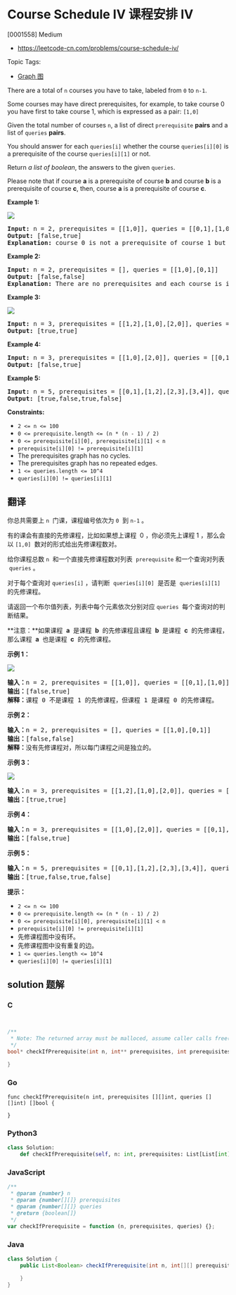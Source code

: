 # Course Schedule IV 课程安排 IV

[0001558] Medium

- https://leetcode-cn.com/problems/course-schedule-iv/

Topic Tags:

- [Graph 图](https://leetcode-cn.com/tag/graph/)

There are a total of `n` courses you have to take, labeled from `0` to `n-1`.

Some courses may have direct prerequisites, for example, to take course 0 you have first to take course 1, which is expressed as a pair: `[1,0]`

Given the total number of courses `n`, a list of direct `prerequisite` **pairs** and a list of `queries` **pairs**.

You should answer for each `queries[i]` whether the course `queries[i][0]` is a prerequisite of the course `queries[i][1]` or not.

Return _a list of boolean_, the answers to the given `queries`.

Please note that if course **a** is a prerequisite of course **b** and course **b** is a prerequisite of course **c**, then, course **a** is a prerequisite of course **c**.

**Example 1:**

![](https://assets.leetcode.com/uploads/2020/04/17/graph.png)

<pre><strong>Input:</strong> n = 2, prerequisites = [[1,0]], queries = [[0,1],[1,0]]
<strong>Output:</strong> [false,true]
<strong>Explanation:</strong> course 0 is not a prerequisite of course 1 but the opposite is true.
</pre>

**Example 2:**

<pre><strong>Input:</strong> n = 2, prerequisites = [], queries = [[1,0],[0,1]]
<strong>Output:</strong> [false,false]
<strong>Explanation:</strong> There are no prerequisites and each course is independent.
</pre>

**Example 3:**

![](https://assets.leetcode.com/uploads/2020/04/17/graph-1.png)

<pre><strong>Input:</strong> n = 3, prerequisites = [[1,2],[1,0],[2,0]], queries = [[1,0],[1,2]]
<strong>Output:</strong> [true,true]
</pre>

**Example 4:**

<pre><strong>Input:</strong> n = 3, prerequisites = [[1,0],[2,0]], queries = [[0,1],[2,0]]
<strong>Output:</strong> [false,true]
</pre>

**Example 5:**

<pre><strong>Input:</strong> n = 5, prerequisites = [[0,1],[1,2],[2,3],[3,4]], queries = [[0,4],[4,0],[1,3],[3,0]]
<strong>Output:</strong> [true,false,true,false]
</pre>

**Constraints:**

- `2 <= n <= 100`
- `0 <= prerequisite.length <= (n * (n - 1) / 2)`
- `0 <= prerequisite[i][0], prerequisite[i][1] < n`
- `prerequisite[i][0] != prerequisite[i][1]`
- The prerequisites graph has no cycles.
- The prerequisites graph has no repeated edges.
- `1 <= queries.length <= 10^4`
- `queries[i][0] != queries[i][1]`

## 翻译

你总共需要上 `n`  门课，课程编号依次为 `0`  到 `n-1` 。

有的课会有直接的先修课程，比如如果想上课程  0 ，你必须先上课程 1 ，那么会以 `[1,0]`  数对的形式给出先修课程数对。

给你课程总数 `n`  和一个直接先修课程数对列表  `prerequisite` 和一个查询对列表  `queries` 。

对于每个查询对 `queries[i]` ，请判断  `queries[i][0]`  是否是  `queries[i][1]`  的先修课程。

请返回一个布尔值列表，列表中每个元素依次分别对应 `queries`  每个查询对的判断结果。

**注意：**如果课程  **a**  是课程  **b**  的先修课程且课程  **b**  是课程  **c**  的先修课程，那么课程  **a**  也是课程  **c**  的先修课程。

**示例 1：**

![](https://assets.leetcode-cn.com/aliyun-lc-upload/uploads/2020/05/30/graph.png)

<pre><strong>输入：</strong>n = 2, prerequisites = [[1,0]], queries = [[0,1],[1,0]]
<strong>输出：</strong>[false,true]
<strong>解释：</strong>课程 0 不是课程 1 的先修课程，但课程 1 是课程 0 的先修课程。
</pre>

**示例 2：**

<pre><strong>输入：</strong>n = 2, prerequisites = [], queries = [[1,0],[0,1]]
<strong>输出：</strong>[false,false]
<strong>解释：</strong>没有先修课程对，所以每门课程之间是独立的。
</pre>

**示例 3：**

![](https://assets.leetcode-cn.com/aliyun-lc-upload/uploads/2020/05/30/graph-1.png)

<pre><strong>输入：</strong>n = 3, prerequisites = [[1,2],[1,0],[2,0]], queries = [[1,0],[1,2]]
<strong>输出：</strong>[true,true]
</pre>

**示例 4：**

<pre><strong>输入：</strong>n = 3, prerequisites = [[1,0],[2,0]], queries = [[0,1],[2,0]]
<strong>输出：</strong>[false,true]
</pre>

**示例 5：**

<pre><strong>输入：</strong>n = 5, prerequisites = [[0,1],[1,2],[2,3],[3,4]], queries = [[0,4],[4,0],[1,3],[3,0]]
<strong>输出：</strong>[true,false,true,false]
</pre>

**提示：**

- `2 <= n <= 100`
- `0 <= prerequisite.length <= (n * (n - 1) / 2)`
- `0 <= prerequisite[i][0], prerequisite[i][1] < n`
- `prerequisite[i][0] != prerequisite[i][1]`
- 先修课程图中没有环。
- 先修课程图中没有重复的边。
- `1 <= queries.length <= 10^4`
- `queries[i][0] != queries[i][1]`

## solution 题解

### C

```c


/**
 * Note: The returned array must be malloced, assume caller calls free().
 */
bool* checkIfPrerequisite(int n, int** prerequisites, int prerequisitesSize, int* prerequisitesColSize, int** queries, int queriesSize, int* queriesColSize, int* returnSize){

}
```

### Go

```golang
func checkIfPrerequisite(n int, prerequisites [][]int, queries [][]int) []bool {

}
```

### Python3

```python
class Solution:
    def checkIfPrerequisite(self, n: int, prerequisites: List[List[int]], queries: List[List[int]]) -> List[bool]:
```

### JavaScript

```javascript
/**
 * @param {number} n
 * @param {number[][]} prerequisites
 * @param {number[][]} queries
 * @return {boolean[]}
 */
var checkIfPrerequisite = function (n, prerequisites, queries) {};
```

### Java

```java
class Solution {
    public List<Boolean> checkIfPrerequisite(int n, int[][] prerequisites, int[][] queries) {

    }
}
```

